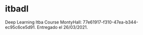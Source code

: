 # itbadl
Deep Learning Itba Course
MontyHall: 77e61917-f310-47ea-b344-ec95c6ce5d91. Entregado el 26/03/2021.
